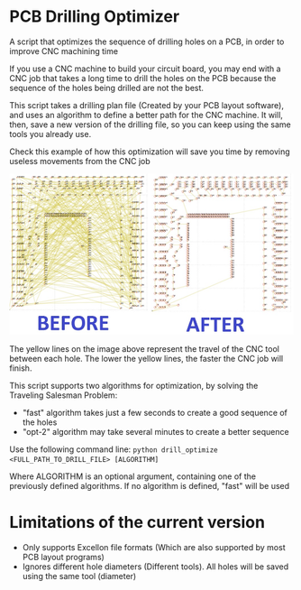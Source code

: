 # PCB Drilling Optimizer
A script that optimizes the sequence of drilling holes on a PCB, in order to improve CNC machining time

If you use a CNC machine to build your circuit board, you may end with a CNC job that takes a long time to drill the holes on the PCB because the sequence of the holes being drilled are not the best.

This script takes a drilling plan file (Created by your PCB layout software), and uses an algorithm to define a better path for the CNC machine. It will, then, save a new version of the drilling file, so you can keep using the same tools you already use.

Check this example of how this optimization will save you time by removing useless movements from the CNC job

![Optimization example](https://raw.githubusercontent.com/aporto/pcb_drilling_optimizer/master/drill_optimize.jpg)

The yellow lines on the image above represent the travel of the CNC tool between each hole. The lower the yellow lines, the faster the CNC job will finish.

This script supports two algorithms for optimization, by solving the Traveling Salesman Problem:
* "fast" algorithm takes just a few seconds to create a good sequence of the holes
* "opt-2" algorithm may take several minutes to create a better sequence

Use the following command line:
`python drill_optimize <FULL_PATH_TO_DRILL_FILE> [ALGORITHM]`

Where ALGORITHM is an optional argument, containing one of the previously defined algorithms. If no algorithm is defined, "fast" will be used

# Limitations of the current version
* Only supports Excellon file formats (Which are also supported by most PCB layout programs)
* Ignores different hole diameters (Different tools). All holes will be saved using the same tool (diameter)
